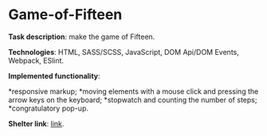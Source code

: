 # Game-of-Fifteen

**Task description**: make the game of Fifteen.

**Technologies**: HTML, SASS/SCSS, JavaScript, DOM Api/DOM Events, Webpack, ESlint.

**Implemented functionality**: 

*responsive markup;
*moving elements with a mouse click and pressing the arrow keys on the keyboard;
*stopwatch and counting the number of steps;
*congratulatory pop-up.

**Shelter link**: [link](https://maryiavarabyevaa.github.io/shelter/pages/main/index.html).

